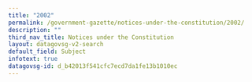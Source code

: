 ```yaml
---
title: "2002"
permalink: /government-gazette/notices-under-the-constitution/2002/
description: ""
third_nav_title: Notices under the Constitution
layout: datagovsg-v2-search
default_field: Subject
infotext: true
datagovsg-id: d_b42013f541cfc7ecd7da1fe13b1010ec
---
```

